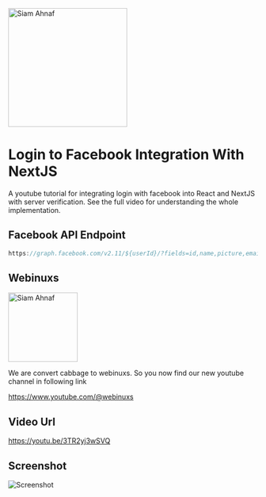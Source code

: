 <picture>
  <source media="(prefers-color-scheme: dark)" srcset="https://res.cloudinary.com/dub0dpenl/image/upload/v1731780157/Personal%20Logo/logo-white_e6fujz.png">
  <source media="(prefers-color-scheme: light)" srcset="https://res.cloudinary.com/dub0dpenl/image/upload/v1731780152/Personal%20Logo/logo-dark_qqwrqu.png">
  <img alt="Siam Ahnaf" src="https://res.cloudinary.com/dub0dpenl/image/upload/v1731780152/Personal%20Logo/logo-dark_qqwrqu.png" height="auto" width="240">
</picture>


# Login to Facebook Integration With NextJS
A youtube tutorial for integrating login with facebook into React and NextJS with server verification. See the full video for understanding the whole implementation.

## Facebook API Endpoint
```javascript
https://graph.facebook.com/v2.11/${userId}/?fields=id,name,picture,email&access_token=${accessToken}
```

## Webinuxs
<picture>
  <source media="(prefers-color-scheme: dark)" srcset="https://res.cloudinary.com/dub0dpenl/image/upload/v1732166724/Webinuxs/WebinuxsLogo1_Recovered_v9ganh.png">
  <source media="(prefers-color-scheme: light)" srcset="https://res.cloudinary.com/dub0dpenl/image/upload/v1732166723/Webinuxs/WebinuxsLogo2_Recovered_ynnf90.png">
  <img alt="Siam Ahnaf" src="https://res.cloudinary.com/dub0dpenl/image/upload/v1732166723/Webinuxs/WebinuxsLogo2_Recovered_ynnf90.png" height="auto" width="140">
</picture> <br/>

We are convert cabbage to webinuxs. So you now find our new youtube channel in following link

https://www.youtube.com/@webinuxs

## Video Url
https://youtu.be/3TR2yj3wSVQ

## Screenshot
![Screenshot](https://lh3.googleusercontent.com/d/1LoImIIT-5lbUGE3llXM7F9q07UCtDPC0)